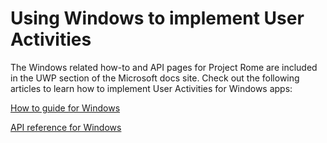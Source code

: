# Using Windows to implement User Activities

The Windows related how-to and API pages for Project Rome are included in the UWP section of the Microsoft docs site. Check out the following articles to learn how to implement User Activities for Windows apps:

[How to guide for Windows](https://docs.microsoft.com/windows/uwp/launch-resume/useractivities)

[API reference for Windows](https://docs.microsoft.com/uwp/api/windows.applicationmodel.useractivities)